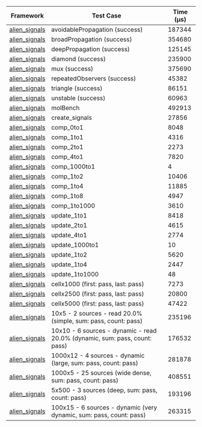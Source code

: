 | Framework | Test Case | Time (μs) |
| --- | --- | --- |
| [alien_signals](https://github.com/medz/alien-signals-dart) | avoidablePropagation (success) | 187344 |
| [alien_signals](https://github.com/medz/alien-signals-dart) | broadPropagation (success) | 354680 |
| [alien_signals](https://github.com/medz/alien-signals-dart) | deepPropagation (success) | 125145 |
| [alien_signals](https://github.com/medz/alien-signals-dart) | diamond (success) | 235900 |
| [alien_signals](https://github.com/medz/alien-signals-dart) | mux (success) | 375690 |
| [alien_signals](https://github.com/medz/alien-signals-dart) | repeatedObservers (success) | 45382 |
| [alien_signals](https://github.com/medz/alien-signals-dart) | triangle (success) | 86151 |
| [alien_signals](https://github.com/medz/alien-signals-dart) | unstable (success) | 60963 |
| [alien_signals](https://github.com/medz/alien-signals-dart) | molBench | 492913 |
| [alien_signals](https://github.com/medz/alien-signals-dart) | create_signals | 27856 |
| [alien_signals](https://github.com/medz/alien-signals-dart) | comp_0to1 | 8048 |
| [alien_signals](https://github.com/medz/alien-signals-dart) | comp_1to1 | 4316 |
| [alien_signals](https://github.com/medz/alien-signals-dart) | comp_2to1 | 2273 |
| [alien_signals](https://github.com/medz/alien-signals-dart) | comp_4to1 | 7820 |
| [alien_signals](https://github.com/medz/alien-signals-dart) | comp_1000to1 | 4 |
| [alien_signals](https://github.com/medz/alien-signals-dart) | comp_1to2 | 10406 |
| [alien_signals](https://github.com/medz/alien-signals-dart) | comp_1to4 | 11885 |
| [alien_signals](https://github.com/medz/alien-signals-dart) | comp_1to8 | 4947 |
| [alien_signals](https://github.com/medz/alien-signals-dart) | comp_1to1000 | 3610 |
| [alien_signals](https://github.com/medz/alien-signals-dart) | update_1to1 | 8418 |
| [alien_signals](https://github.com/medz/alien-signals-dart) | update_2to1 | 4615 |
| [alien_signals](https://github.com/medz/alien-signals-dart) | update_4to1 | 2774 |
| [alien_signals](https://github.com/medz/alien-signals-dart) | update_1000to1 | 10 |
| [alien_signals](https://github.com/medz/alien-signals-dart) | update_1to2 | 5620 |
| [alien_signals](https://github.com/medz/alien-signals-dart) | update_1to4 | 2447 |
| [alien_signals](https://github.com/medz/alien-signals-dart) | update_1to1000 | 48 |
| [alien_signals](https://github.com/medz/alien-signals-dart) | cellx1000 (first: pass, last: pass) | 7273 |
| [alien_signals](https://github.com/medz/alien-signals-dart) | cellx2500 (first: pass, last: pass) | 20800 |
| [alien_signals](https://github.com/medz/alien-signals-dart) | cellx5000 (first: pass, last: pass) | 47422 |
| [alien_signals](https://github.com/medz/alien-signals-dart) | 10x5 - 2 sources - read 20.0% (simple, sum: pass, count: pass) | 235196 |
| [alien_signals](https://github.com/medz/alien-signals-dart) | 10x10 - 6 sources - dynamic - read 20.0% (dynamic, sum: pass, count: pass) | 176532 |
| [alien_signals](https://github.com/medz/alien-signals-dart) | 1000x12 - 4 sources - dynamic (large, sum: pass, count: pass) | 281878 |
| [alien_signals](https://github.com/medz/alien-signals-dart) | 1000x5 - 25 sources (wide dense, sum: pass, count: pass) | 408551 |
| [alien_signals](https://github.com/medz/alien-signals-dart) | 5x500 - 3 sources (deep, sum: pass, count: pass) | 193196 |
| [alien_signals](https://github.com/medz/alien-signals-dart) | 100x15 - 6 sources - dynamic (very dynamic, sum: pass, count: pass) | 263315 |
